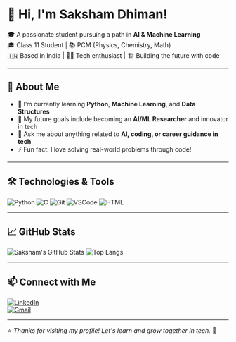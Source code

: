 # 👋 Hi, I'm Saksham Dhiman!

🎓 A passionate student pursuing a path in **AI & Machine Learning**  
🎓 Class 11 Student | 📚 PCM (Physics, Chemistry, Math)  
🇮🇳 Based in India | 🧑‍💻 Tech enthusiast | 🏗️ Building the future with code

---

## 🚀 About Me

- 🔭 I’m currently learning **Python**, **Machine Learning**, and **Data Structures**
- 🌱 My future goals include becoming an **AI/ML Researcher** and innovator in tech
- 💬 Ask me about anything related to **AI, coding, or career guidance in tech**
- ⚡ Fun fact: I love solving real-world problems through code!

---

## 🛠️ Technologies & Tools

![Python](https://img.shields.io/badge/Python-3776AB?style=flat&logo=python&logoColor=white)
![C](https://img.shields.io/badge/C-00599C?style=flat&logo=c&logoColor=white)
![Git](https://img.shields.io/badge/Git-F05032?style=flat&logo=git&logoColor=white)
![VSCode](https://img.shields.io/badge/VS%20Code-007ACC?style=flat&logo=visual-studio-code&logoColor=white)
![HTML](https://img.shields.io/badge/HTML5-E34F26?style=flat&logo=html5&logoColor=white)

---

## 📈 GitHub Stats

![Saksham's GitHub Stats](https://github-readme-stats.vercel.app/api?username=SakshamDhiman&show_icons=true&theme=radical)
![Top Langs](https://github-readme-stats.vercel.app/api/top-langs/?username=SakshamDhiman&layout=compact&theme=radical)

---

## 📫 Connect with Me

[![LinkedIn](https://img.shields.io/badge/LinkedIn-blue?style=flat&logo=linkedin&logoColor=white)](https://www.linkedin.com/in/dhimansaksham)  
[![Gmail](https://img.shields.io/badge/Gmail-red?style=flat&logo=gmail&logoColor=white)](mailto:dhimansaksham34@gmail.com)

---

⭐️ *Thanks for visiting my profile! Let's learn and grow together in tech.* 🚀
